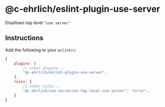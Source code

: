 # @c-ehrlich/eslint-plugin-use-server

Disallows top level `"use server"`

## Instructions

Add the following to your `eslintrc`:

```js
{
    plugins: [
        // other plugins...
        "@c-ehrlich/eslint-plugin-use-server",
    ],
    rules: {
        // other rules...
        "@c-ehrlich/use-server/no-top-level-use-server": "error",
    }
}
